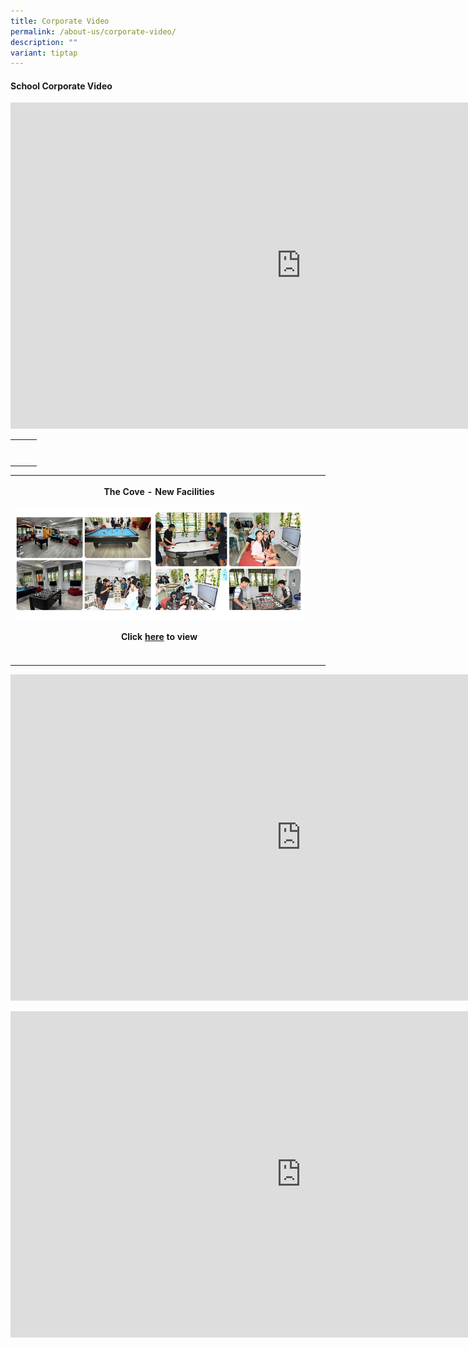 ```yaml
---
title: Corporate Video
permalink: /about-us/corporate-video/
description: ""
variant: tiptap
---
```

<h4><strong>School Corporate Video</strong></h4>
<div class="iframe-wrapper">
<iframe height="522" width="929" allowfullscreen="true" frameborder="0" src="https://www.youtube.com/embed/OIUIeSrzGoA?si=dDCFQest1IEfEjCE"></iframe>
</div>
<p></p>
<table style="minWidth: 75px">
<colgroup>
<col>
<col>
<col>
</colgroup>
<tbody>
<tr>
<th rowspan="1" colspan="1">
<p></p>
</th>
<th rowspan="1" colspan="1">
<p></p>
</th>
<th rowspan="1" colspan="1">
<p></p>
</th>
</tr>
<tr>
<td rowspan="1" colspan="1">
<p></p>
</td>
<td rowspan="1" colspan="1">
<p></p>
</td>
<td rowspan="1" colspan="1">
<p></p>
</td>
</tr>
</tbody>
</table>
<table style="minWidth: 75px">
<colgroup>
<col>
<col>
<col>
</colgroup>
<tbody>
<tr>
<th rowspan="1" colspan="1">
<p>The Cove - New Facilities</p>
<div class="isomer-image-wrapper">
<img style="width: 100%" height="auto" width="100%" alt="the cove" src="/images/Aboutus/the_cove_copy.jpg">
</div>
<p></p>
<p>Click <a href="https://www.youtube.com/shorts/6xfnXAKRtUE" rel="noopener nofollow" target="_blank">here</a> to
view</p>
<p></p>
</th>
<th rowspan="1" colspan="1">
<p></p>
</th>
<th rowspan="1" colspan="1">
<p></p>
</th>
</tr>
<tr>
<td rowspan="1" colspan="1">
<p></p>
</td>
<td rowspan="1" colspan="1">
<p></p>
</td>
<td rowspan="1" colspan="1">
<p></p>
</td>
</tr>
</tbody>
</table>
<div class="iframe-wrapper">
<iframe height="522" width="929" allowfullscreen="true" frameborder="0" src="https://www.youtube.com/embed/vzj-hoI9BWY?si=zm2_kkuXFzwW17UC"></iframe>
</div>
<p></p>
<div class="iframe-wrapper">
<iframe height="522" width="929" allowfullscreen="true" frameborder="0" src="https://www.youtube.com/embed/qxyftkA8GHM?si=8yTjcV2EsY2Uttlk"></iframe>
</div>
<p></p>